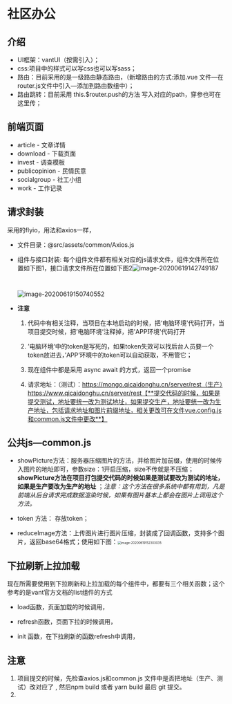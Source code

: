 # 社区办公

## 介绍

- UI框架：vantUI（按需引入）；
- css:项目中的样式可以写css也可以写sass；
- 路由：目前采用的是一级路由静态路由，（新增路由的方式:添加.vue 文件—在router.js文件中引入—添加到路由数组中）；
- 路由跳转：目前采用 this.$router.push的方法 写入对应的path，穿参也可在这里传；

## 前端页面

- article - 文章详情
- download - 下载页面
- invest - 调查模板
-  publicopinion - 民情民意
- socialgroup - 社工小组
- work - 工作记录

## 请求封装

采用的flyio，用法和axios一样，

- 文件目录：@src/assets/common/Axios.js

- 组件与接口封装: 每个组件文件都有相关对应的js请求文件，组件文件所在位置如下图1，接口请求文件所在位置如下图2![image-20200619142749187](C:\Users\王永生\AppData\Roaming\Typora\typora-user-images\image-20200619142749187.png)

  ```
   
  ```

   ![image-20200619150740552](C:\Users\王永生\AppData\Roaming\Typora\typora-user-images\image-20200619150740552.png)   

- **注意**

  1. 代码中有相关注释，当项目在本地启动的时候，把‘电脑环境’代码打开，当项目提交时候，把’电脑环境‘注释掉，把'APP环境'代码打开

  2. ’电脑环境‘中的token是写死的，如果token失效可以找后台人员要一个token放进去，’APP‘环境中的token可以自动获取，不用管它；

  3. 现在组件中都是采用 async  await 的方式，返回一个promise

  4. 请求地址：（测试）：https://mongo.qicaidonghu.cn/server/rest（生产）https://www.qicaidonghu.cn/server/rest【**提交代码的时候，如果是提交测试，地址要统一改为测试地址，如果提交生产，地址要统一改为生产地址，包括请求地址和图片前缀地址，相关更改可在文件vue.config.js和common.js文件中更改**】

## 公共js—common.js

- showPicture方法：服务器压缩图片的方法，并给图片加前缀，使用的时候传入图片的地址即可，参数size：1开启压缩，size不传就是不压缩；**showPicture方法在项目打包提交代码的时候如果是测试要改为测试的地址，如果是生产要改为生产的地址**  ；*注意：这个方法在很多系统中都有用到，凡是前端从后台请求完成数据渲染时候，如果有图片基本上都会在图片上调用这个方法。*

- token 方法： 存放token；

- reduceImage方法：上传图片进行图片压缩，封装成了回调函数，支持多个图片，返回base64格式；使用如下图：<img src="C:\Users\王永生\AppData\Roaming\Typora\typora-user-images\image-20200619152303035.png" alt="image-20200619152303035" style="zoom: 50%;" />

  

## 下拉刷新上拉加载

现在所需要使用到下拉刷新和上拉加载的每个组件中，都要有三个相关函数；这个参考的是vant官方文档的list组件的方式

- load函数，页面加载的时候调用，

- refresh函数，页面下拉的时候调用，

- init 函数，在下拉刷新的函数refresh中调用，

  ## 

## 注意

1. 项目提交的时候，先检查axios.js和common.js 文件中是否把地址（生产、测试）改对应了   , 然后npm build 或者 yarn build  最后 git 提交。
2. 